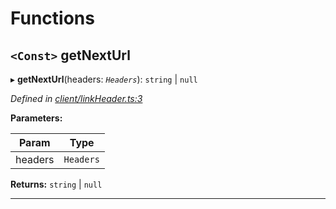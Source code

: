 

# Functions

<a id="getnexturl"></a>

## `<Const>` getNextUrl

▸ **getNextUrl**(headers: *`Headers`*):  `string` &#124; `null`

*Defined in [client/linkHeader.ts:3](https://github.com/lagunehq/core/blob/8aa3625/src/client/linkHeader.ts#L3)*

**Parameters:**

| Param | Type |
| ------ | ------ |
| headers | `Headers` |

**Returns:**  `string` &#124; `null`

___

